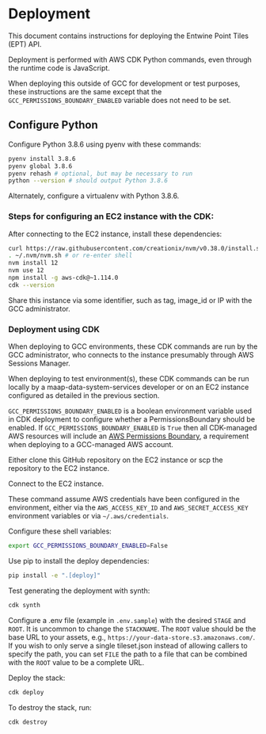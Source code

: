 # Deployment

This document contains instructions for deploying the Entwine Point Tiles (EPT) API.

Deployment is performed with AWS CDK Python commands, even through the runtime code is JavaScript. 

When deploying this outside of GCC for development or test purposes, these instructions are the same except
that the `GCC_PERMISSIONS_BOUNDARY_ENABLED` variable does not need to be set.

## Configure Python

Configure Python 3.8.6 using pyenv with these commands:

```bash
pyenv install 3.8.6
pyenv global 3.8.6
pyenv rehash # optional, but may be necessary to run
python --version # should output Python 3.8.6
```

Alternately, configure a virtualenv with Python 3.8.6.

### Steps for configuring an EC2 instance with the CDK:

After connecting to the EC2 instance, install these dependencies:

```bash
curl https://raw.githubusercontent.com/creationix/nvm/v0.38.0/install.sh | bash
. ~/.nvm/nvm.sh # or re-enter shell
nvm install 12
nvm use 12
npm install -g aws-cdk@~1.114.0
cdk --version
```

Share this instance via some identifier, such as tag, image_id or IP with the GCC administrator.

### Deployment using CDK

When deploying to GCC environments, these CDK commands are run by the GCC administrator, who connects to the instance presumably through AWS Sessions Manager.

When deploying to test environment(s), these CDK commands can be run locally by a maap-data-system-services developer or on an EC2 instance configured as detailed in the previous section.

`GCC_PERMISSIONS_BOUNDARY_ENABLED` is a boolean environment variable used in CDK deployment to configure whether a PermissionsBoundary should be enabled. If `GCC_PERMISSIONS_BOUNDARY_ENABLED` is `True` then all CDK-managed AWS resources will include an [AWS Permissions Boundary](https://docs.aws.amazon.com/IAM/latest/UserGuide/access_policies_boundaries.html), a requirement when deploying to a GCC-managed AWS account.

Either clone this GitHub repository on the EC2 instance or scp the repository to the EC2 instance. 

Connect to the EC2 instance.

These command assume AWS credentials have been configured in the environment, either via the 
`AWS_ACCESS_KEY_ID` and `AWS_SECRET_ACCESS_KEY` environment variables or via `~/.aws/credentials`.

Configure these shell variables:

```bash
export GCC_PERMISSIONS_BOUNDARY_ENABLED=False
```

Use pip to install the deploy dependencies:

```bash
pip install -e ".[deploy]"
```

Test generating the deployment with synth:

```bash
cdk synth
```

Configure a .env file (example in `.env.sample`) with the desired `STAGE` and `ROOT`. It is uncommon to
change the `STACKNAME`. The `ROOT` value should be the base URL to your assets, e.g.,
`https://your-data-store.s3.amazonaws.com/`. If you wish to only serve a single tileset.json instead of
allowing callers to specify the path, you can set `FILE` the path to a file that can be combined with the `ROOT` value to be a complete URL. 

Deploy the stack:

```bash
cdk deploy
```

To destroy the stack, run:

```
cdk destroy
```
